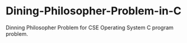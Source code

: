 # Dining-Philosopher-Problem-in-C
Dinning Philosopher Problem for CSE Operating System C program problem.
